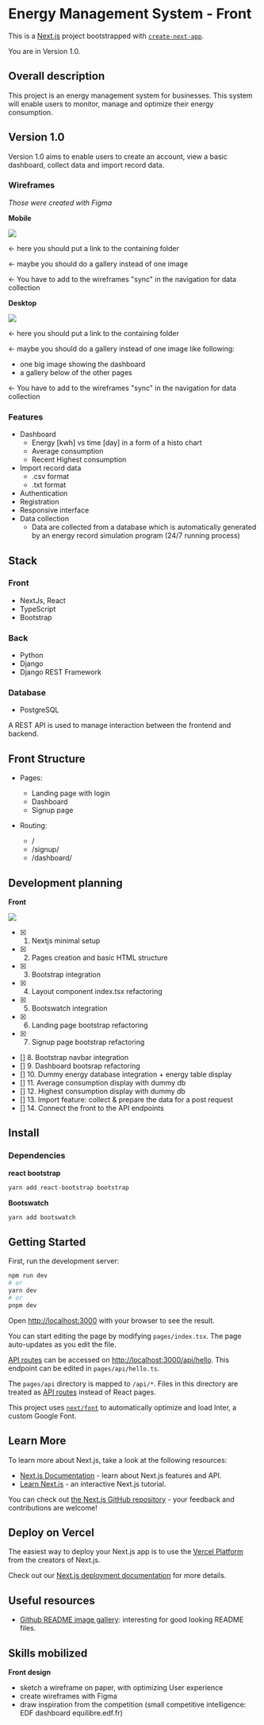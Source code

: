 # Energy Management System - Front

This is a [Next.js](https://nextjs.org/) project bootstrapped with [`create-next-app`](https://github.com/vercel/next.js/tree/canary/packages/create-next-app).

You are in Version 1.0.

## Overall description

This project is an energy management system for businesses. This system will enable users to monitor, manage and optimize their energy consumption.

## Version 1.0

Version 1.0 aims to enable users to create an account, view a basic dashboard, collect data and import record data.

### Wireframes

_Those were created with Figma_

**Mobile**

![](wireframes/mobile/EMS_mobile.png)

<- here you should put a link to the containing folder

<- maybe you should do a gallery instead of one image

<- You have to add to the wireframes "sync" in the navigation for data collection

**Desktop**

![](wireframes/desktop/EMS_desktop.png)

<- here you should put a link to the containing folder

<- maybe you should do a gallery instead of one image like following:

- one big image showing the dashboard
- a gallery below of the other pages

<- You have to add to the wireframes "sync" in the navigation for data collection

### Features

- Dashboard
  - Energy [kwh] vs time [day] in a form of a histo chart
  - Average consumption
  - Recent Highest consumption
- Import record data
  - .csv format
  - .txt format
- Authentication
- Registration
- Responsive interface
- Data collection
  - Data are collected from a database which is automatically generated by an energy record simulation program (24/7 running process)

## Stack

### Front

- NextJs, React
- TypeScript
- Bootstrap

### Back

- Python
- Django
- Django REST Framework

### Database

- PostgreSQL

A REST API is used to manage interaction between the frontend and backend.

## Front Structure

- Pages:

  - Landing page with login
  - Dashboard
  - Signup page

- Routing:
  - /
  - /signup/
  - /dashboard/

## Development planning

**Front**

![](https://geps.dev/progress/50)

- [x] 1. Nextjs minimal setup
- [x] 2. Pages creation and basic HTML structure
- [x] 3. Bootstrap integration
- [x] 4. Layout component index.tsx refactoring
- [x] 5. Bootswatch integration
- [x] 6. Landing page bootstrap refactoring
- [x] 7. Signup page bootstrap refactoring
- [] 8. Bootstrap navbar integration
- [] 9. Dashboard bootsrap refactoring
- [] 10. Dummy energy database integration + energy table display
- [] 11. Average consumption display with dummy db
- [] 12. Highest consumption display with dummy db
- [] 13. Import feature: collect & prepare the data for a post request
- [] 14. Connect the front to the API endpoints

## Install

### Dependencies

**react bootstrap**

```bash
yarn add react-bootstrap bootstrap
```

**Bootswatch**

```bash
yarn add bootswatch
```

## Getting Started

First, run the development server:

```bash
npm run dev
# or
yarn dev
# or
pnpm dev
```

Open [http://localhost:3000](http://localhost:3000) with your browser to see the result.

You can start editing the page by modifying `pages/index.tsx`. The page auto-updates as you edit the file.

[API routes](https://nextjs.org/docs/api-routes/introduction) can be accessed on [http://localhost:3000/api/hello](http://localhost:3000/api/hello). This endpoint can be edited in `pages/api/hello.ts`.

The `pages/api` directory is mapped to `/api/*`. Files in this directory are treated as [API routes](https://nextjs.org/docs/api-routes/introduction) instead of React pages.

This project uses [`next/font`](https://nextjs.org/docs/basic-features/font-optimization) to automatically optimize and load Inter, a custom Google Font.

## Learn More

To learn more about Next.js, take a look at the following resources:

- [Next.js Documentation](https://nextjs.org/docs) - learn about Next.js features and API.
- [Learn Next.js](https://nextjs.org/learn) - an interactive Next.js tutorial.

You can check out [the Next.js GitHub repository](https://github.com/vercel/next.js/) - your feedback and contributions are welcome!

## Deploy on Vercel

The easiest way to deploy your Next.js app is to use the [Vercel Platform](https://vercel.com/new?utm_medium=default-template&filter=next.js&utm_source=create-next-app&utm_campaign=create-next-app-readme) from the creators of Next.js.

Check out our [Next.js deployment documentation](https://nextjs.org/docs/deployment) for more details.

## Useful resources

- [Github README image gallery](https://felixhayashi.github.io/ReadmeGalleryCreatorForGitHub/): interesting for good looking README files.

## Skills mobilized

**Front design**

- sketch a wireframe on paper, with optimizing User experience
- create wireframes with Figma
- draw inspiration from the competition (small competitive intelligence: EDF dashboard equilibre.edf.fr)
